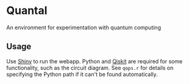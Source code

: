# Quantal
An environment for experimentation with quantum computing


## Usage
Use [Shiny](https://shiny.rstudio.com/) to run the webapp. Python and [Qiskit](https://qiskit.org/) are required for some functionality, such as the circuit diagram. See `qops.r` for details on specifying the Python path if it can't be found automatically.
